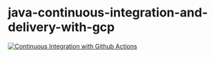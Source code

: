 # java-continuous-integration-and-delivery-with-gcp

[![Continuous Integration with Github Actions](https://github.com/leandrocgsi/java-continuous-integration-and-delivery-with-gcp/actions/workflows/continuous-integration.yml/badge.svg)](https://github.com/leandrocgsi/java-continuous-integration-and-delivery-with-gcp/actions/workflows/continuous-integration.yml)